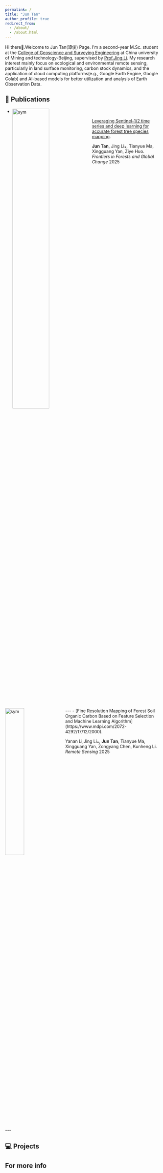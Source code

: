 ```yaml
---
permalink: /
title: "Jun Tan"
author_profile: true
redirect_from: 
  - /about/
  - /about.html
---
```


Hi there👋.Welcome to Jun Tan(谭俊) Page. I'm a second-year M.Sc. student at the [College of Geoscience and Surveying Engineering](https://dcxy.cumtb.edu.cn/) at China university of Mining and technology-Beijing, supervised by [Prof.Jing Li](https://dcxy.cumtb.edu.cn/info/1010/1590.htm). My research interest mainly focus on ecological and environmental remote sensing, particularly in land surface monitoring, carbon stock dynamics, and the application of cloud computing platforms(e.g., Google Earth Engine, Google Colab) and AI-based models for better utilization and analysis of Earth Observation Data.


📝 Publications 
------

- <img src='images/tree_map_ty_hd.jpg' alt="sym" style="float: left; width: 50%; margin-right: 20px;">
[Leveraging Sentinel-1/2 time series and deep learning for accurate forest tree species mapping](https://www.frontiersin.org/journals/forests-and-global-change/articles/10.3389/ffgc.2025.1599510/abstract). 

**Jun Tan**, Jing Li⁎, Tianyue Ma, Xingguang Yan, Ziye Huo.<br>
*Frontiers in Forests and Global Change* 2025

<div style="clear: both;"></div>
---
- <img src='images/soilcarbon.png' alt="sym" style="float: left; width: 35%; margin-right: 20px;">
[Fine Resolution Mapping of Forest Soil Organic Carbon Based on Feature Selection and Machine Learning Algorithm](https://www.mdpi.com/2072-4292/17/12/2000). 

Yanan Li,Jing Li⁎, **Jun Tan**, Tianyue Ma, Xingguang Yan, Zongyang Chen, Kunheng Li.<br>
*Remote Sensing* 2025

<div style="clear: both;"></div>
---

💻 Projects
------




For more info
------

